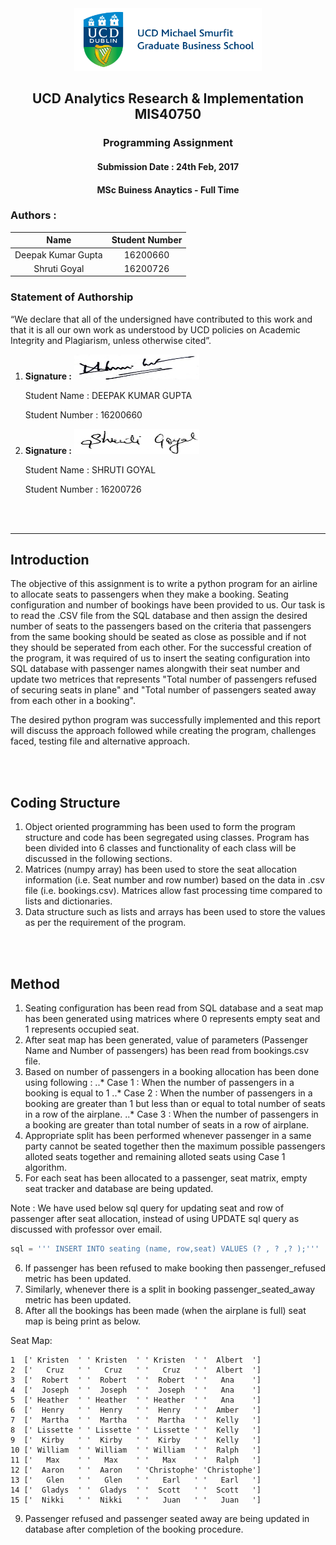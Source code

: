 <div style="text-align:center"><img src="ucd_smurfit_logo.jpg" width="300" height="100"/></div>

## <center> UCD Analytics Research & Implementation MIS40750 </center>

### <center> Programming Assignment </center>

#### <center> Submission Date : 24th Feb, 2017 </center>
#### <center> MSc Buiness Anaytics - Full Time </center>
### Authors :
|Name  | Student Number |
|:------:|:--------------:|
|Deepak Kumar Gupta| 16200660|
|Shruti Goyal      | 16200726|

### Statement of Authorship
“We declare that all of the undersigned have contributed to this work and
that it is all our own work as understood by UCD policies on Academic
Integrity and Plagiarism, unless otherwise cited”.

1. **Signature :**  <img src="DK.jpg" width="200" height="40">

     Student Name :  DEEPAK KUMAR GUPTA

     Student Number : 16200660

2. **Signature :**  <img src="SG.jpg" width="200" height="40">

     Student Name :  SHRUTI GOYAL

     Student Number : 16200726

<br><br>

   ----
## Introduction

 The objective of this assignment is to write a python program for an airline to allocate seats to passengers when they make a booking. Seating configuration and number of bookings have been provided to us. Our task is to read the .CSV file from the SQL database and then assign the desired number of seats to the passengers based on the criteria that passengers from the same booking should be seated as close as possible and if not they should be seperated from each other. For the successful creation of the program, it was required of us to insert the seating configuration into SQL database with passenger names alongwith their seat number and update two metrices that represents "Total number of passengers refused of securing seats in plane" and "Total number of passengers seated away from each other in a booking".

 The desired python program was successfully implemented and this report will discuss the approach followed while creating the program, challenges faced, testing file and alternative approach.

<br><br>
## Coding Structure

 1. Object oriented programming has been used to form the program structure and code has been segregated using classes. Program has been divided into 6 classes and functionality of each class will be discussed in the following sections.
 2. Matrices (numpy array) has been used to store the seat allocation information (i.e. Seat number and row number) based on the data in .csv file (i.e. bookings.csv). Matrices allow fast processing time compared to lists and dictionaries.
 3. Data structure such as lists and arrays has been used to store the values as per the requirement of the program.

<br><br>

## Method

 1. Seating configuration has been read from SQL database and a seat map has been generated using matrices where 0 represents empty seat and 1 represents occupied seat.
 2. After seat map has been generated, value of parameters (Passenger Name and Number of passengers) has been read from bookings.csv file.
 3. Based on number of passengers in a booking allocation has been done using following :
 ..* Case 1 : When the number of passengers in a booking is equal to 1
 ..* Case 2 : When the number of passengers in a booking are greater than 1 but less than or equal to total number of seats in a row of the airplane.
 ..* Case 3 : When the number of passengers in a booking are greater than total number of seats in a row of airplane.
 4. Appropriate split has been performed whenever passenger in a same party cannot be seated together then the maximum possible passengers alloted seats together and remaining alloted seats using Case 1 algorithm.
 5. For each seat has been allocated to a passenger, seat matrix, empty seat tracker and database are being updated. 
 
 Note : We have used below sql query for updating seat and row of passenger after seat allocation, instead of using UPDATE sql query  as discussed with professor over email.
```sql
sql = ''' INSERT INTO seating (name, row,seat) VALUES (? , ? ,? );'''
```

 6. If passenger has been refused to make booking then passenger_refused metric has been updated. 
 7. Similarly, whenever there is a split in booking passenger_seated_away metric has been updated.
 8. After all the bookings has been made (when the airplane is full) seat map is being print as below. 

 Seat Map:
```{code}
1  [' Kristen  ' ' Kristen  ' ' Kristen  ' '  Albert  ']
2  ['   Cruz   ' '   Cruz   ' '   Cruz   ' '  Albert  ']
3  ['  Robert  ' '  Robert  ' '  Robert  ' '   Ana    ']
4  ['  Joseph  ' '  Joseph  ' '  Joseph  ' '   Ana    ']
5  [' Heather  ' ' Heather  ' ' Heather  ' '   Ana    ']
6  ['  Henry   ' '  Henry   ' '  Henry   ' '  Amber   ']
7  ['  Martha  ' '  Martha  ' '  Martha  ' '  Kelly   ']
8  [' Lissette ' ' Lissette ' ' Lissette ' '  Kelly   ']
9  ['  Kirby   ' '  Kirby   ' '  Kirby   ' '  Kelly   ']
10 [' William  ' ' William  ' ' William  ' '  Ralph   ']
11 ['   Max    ' '   Max    ' '   Max    ' '  Ralph   ']
12 ['  Aaron   ' '  Aaron   ' 'Christophe' 'Christophe']
13 ['   Glen   ' '   Glen   ' '   Earl   ' '   Earl   ']
14 ['  Gladys  ' '  Gladys  ' '  Scott   ' '  Scott   ']
15 ['  Nikki   ' '  Nikki   ' '   Juan   ' '   Juan   ']
```
 9. Passenger refused and passenger seated away are being updated in database after completion of the booking procedure.